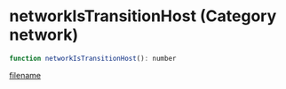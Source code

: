 # networkIsTransitionHost (Category network)

```js
function networkIsTransitionHost(): number
```

[filename](networkIsTransitionHost_m.md ':include')